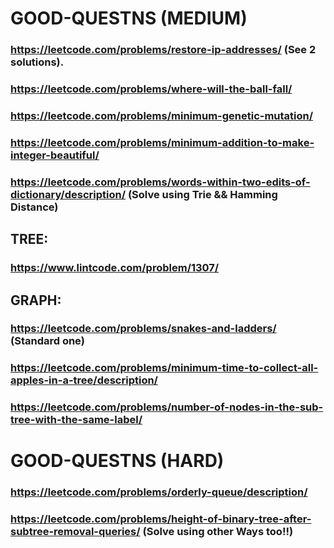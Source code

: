 # GOOD-QUESTNS (MEDIUM)
### https://leetcode.com/problems/restore-ip-addresses/ (See 2 solutions).
### https://leetcode.com/problems/where-will-the-ball-fall/
### https://leetcode.com/problems/minimum-genetic-mutation/
### https://leetcode.com/problems/minimum-addition-to-make-integer-beautiful/
### https://leetcode.com/problems/words-within-two-edits-of-dictionary/description/ (Solve using Trie && Hamming Distance)
## TREE:
### https://www.lintcode.com/problem/1307/
## GRAPH:
### https://leetcode.com/problems/snakes-and-ladders/ (Standard one)
### https://leetcode.com/problems/minimum-time-to-collect-all-apples-in-a-tree/description/
### https://leetcode.com/problems/number-of-nodes-in-the-sub-tree-with-the-same-label/

# GOOD-QUESTNS (HARD)
### https://leetcode.com/problems/orderly-queue/description/
### https://leetcode.com/problems/height-of-binary-tree-after-subtree-removal-queries/ (Solve using other Ways too!!)
